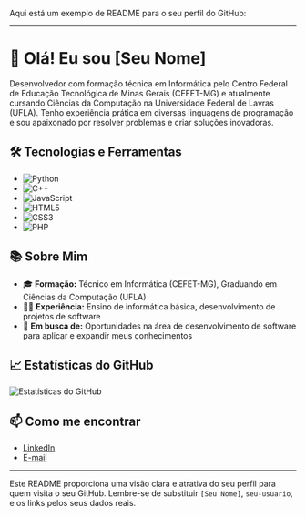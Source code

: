 Aqui está um exemplo de README para o seu perfil do GitHub:

---

# 👋 Olá! Eu sou [Seu Nome]

Desenvolvedor com formação técnica em Informática pelo Centro Federal de Educação Tecnológica de Minas Gerais (CEFET-MG) e atualmente cursando Ciências da Computação na Universidade Federal de Lavras (UFLA). Tenho experiência prática em diversas linguagens de programação e sou apaixonado por resolver problemas e criar soluções inovadoras.

## 🛠️ Tecnologias e Ferramentas

- ![Python](https://img.shields.io/badge/-Python-333?style=flat&logo=python)
- ![C++](https://img.shields.io/badge/-C++-333?style=flat&logo=c%2B%2B&logoColor=00599C)
- ![JavaScript](https://img.shields.io/badge/-JavaScript-333?style=flat&logo=javascript)
- ![HTML5](https://img.shields.io/badge/-HTML5-333?style=flat&logo=html5)
- ![CSS3](https://img.shields.io/badge/-CSS3-333?style=flat&logo=css3)
- ![PHP](https://img.shields.io/badge/-PHP-333?style=flat&logo=php)

## 📚 Sobre Mim

- 🎓 **Formação:** Técnico em Informática (CEFET-MG), Graduando em Ciências da Computação (UFLA)
- 🧑‍🏫 **Experiência:** Ensino de informática básica, desenvolvimento de projetos de software
- 🚀 **Em busca de:** Oportunidades na área de desenvolvimento de software para aplicar e expandir meus conhecimentos

## 📈 Estatísticas do GitHub

<p align="left">
  <img src="https://github-readme-stats.vercel.app/api?username=seu-usuario&show_icons=true&theme=radical" alt="Estatísticas do GitHub" />
</p>

## 📫 Como me encontrar

- [LinkedIn](https://www.linkedin.com/in/seu-perfil)
- [E-mail](mailto:seu-email@example.com)

---

Este README proporciona uma visão clara e atrativa do seu perfil para quem visita o seu GitHub. Lembre-se de substituir `[Seu Nome]`, `seu-usuario`, e os links pelos seus dados reais.
